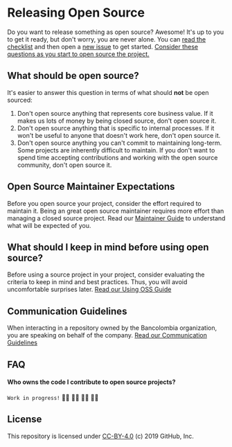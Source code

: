 # Releasing Open Source

Do you want to release something as open source? Awesome! It's up to you to get it ready, but don't worry, you are never alone. You can [read the checklist](https://github.com/bancolombia/oss-enterprise/blob/master/ISSUE_TEMPLATE/new-release.md) and then open a [new issue](https://github.com/bancolombia/oss-enterprise/issues/new?template=new-release.md) to get started. [Consider these questions as you start to open source the project.](docs/key-questions-for-choosing-projects.md)

## What should be open source?

It's easier to answer this question in terms of what should **not** be open sourced:

1. Don't open source anything that represents core business value.  If it makes us lots of money by being closed source, don't open source it.
2. Don't open source anything that is specific to internal processes. If it won't be useful to anyone that doesn't work here, don't open source it.
3. Don't open source anything you can't commit to maintaining long-term. Some projects are inherently difficult to maintain. If you don't want to spend time accepting contributions and working with the open source community, don't open source it.

## Open Source Maintainer Expectations

Before you open source your project, consider the effort required to maintain it. Being an great open source maintainer requires more effort than managing a closed source project. Read our [Maintainer Guide](docs/maintainer-guide.md) to understand what will be expected of you.

## What should I keep in mind before using open source?
Before using a source project in your project, consider evaluating the criteria to keep in mind and best practices. Thus, you will avoid uncomfortable surprises later.
[Read our Using OSS Guide](https://github.com/bancolombia/oss-enterprise/blob/master/docs/using-oss-projects.md)

## Communication Guidelines
When interacting in a repository owned by the Bancolombia organization, you are speaking on behalf of the company. 
[Read our Communication Guidelines](https://github.com/bancolombia/oss-enterprise/blob/master/docs/comms-guidelines.md)

## FAQ

#### Who owns the code I contribute to open source projects?
`Work in progress!` :construction_worker_man: :construction_worker_man: :construction_worker_woman: :construction_worker_woman:

## License

This repository is licensed under [CC-BY-4.0](./LICENSE) (c) 2019 GitHub, Inc.
